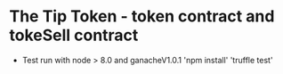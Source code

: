 # The Tip Token - token contract and tokeSell contract
- Test run with node > 8.0 and ganacheV1.0.1
'npm install'
'truffle test'
